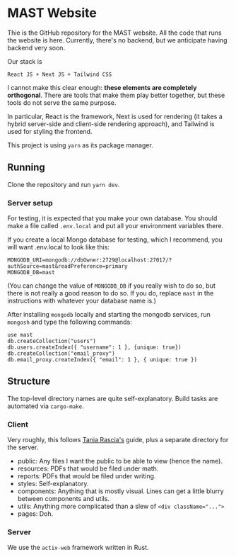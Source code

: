# MAST Website

Thie is the GitHub repository for the MAST website.
All the code that runs the website is here.
Currently, there's no backend,
but we anticipate having backend very soon.

Our stack is

    React JS + Next JS + Tailwind CSS

I cannot make this clear enough:
**these elements are completely orthogonal**.
There are tools that make them play better together,
but these tools do not serve the same purpose.

In particular, React is the framework,
Next is used for rendering
(it takes a hybrid server-side and client-side rendering approach),
and Tailwind is used for styling the frontend.

This project is using `yarn` as its package manager.

## Running

Clone the repository and run `yarn dev`.

### Server setup

For testing, it is expected that you make your own database.
You should make a file called `.env.local`
and put all your environment variables there.

If you create a local Mongo database for testing, which I recommend,
you will want .env.local to look like this:

    MONGODB_URI=mongodb://dbOwner:2729@localhost:27017/?authSource=mast&readPreference=primary
    MONGODB_DB=mast

(You can change the value of `MONGODB_DB` if you really wish to do so, but there is not really a good reason to do so. If you do, replace `mast` in the instructions with whatever your database name is.)

After installing `mongodb` locally and starting the mongodb services, run `mongosh` and type the following commands:

    use mast
    db.createCollection("users")
    db.users.createIndex({ "username": 1 }, {unique: true})
    db.createCollection("email_proxy")
    db.email_proxy.createIndex({ "email": 1 }, { unique: true })

## Structure

The top-level directory names are quite self-explanatory.
Build tasks are automated via `cargo-make`.

### Client

Very roughly, this follows
[Tania Rascia's](https://www.taniarascia.com/react-architecture-directory-structure/#utils) guide,
plus a separate directory for the server.

- public: Any files I want the public to be able to view
  (hence the name).
- resources: PDFs that would be filed under math.
- reports: PDFs that would be filed under writing.
- styles: Self-explanatory.
- components: Anything that is mostly visual.
  Lines can get a little blurry between components and utils.
- utils: Anything more complicated than a slew of `<div className="...">`
- pages: Doh.

### Server

We use the `actix-web` framework written in Rust.
